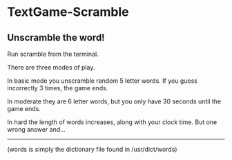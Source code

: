 # TextGame-Scramble
Unscramble the word!
---
Run scramble from the terminal.

There are three modes of play.

In basic mode you unscramble random 5 letter words. If you guess incorrectly 3 times, the game ends.

In moderate they are 6 letter words, but you only have 30 seconds until the game ends.

In hard the length of words increases, along with your clock time. But one wrong answer and...

---

(words is simply the dictionary file found in /usr/dict/words)
